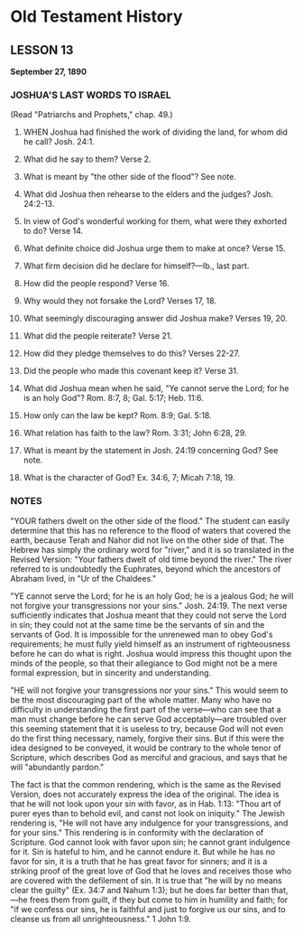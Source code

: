 # Old Testament History

## LESSON 13
**September 27, 1890**

### JOSHUA'S LAST WORDS TO ISRAEL
(Read "Patriarchs and Prophets," chap. 49.)

1. WHEN Joshua had finished the work of dividing the land, for whom did he call? Josh. 24:1.

2. What did he say to them? Verse 2.

3. What is meant by "the other side of the flood"? See note.

4. What did Joshua then rehearse to the elders and the judges? Josh. 24:2-13.

5. In view of God's wonderful working for them, what were they exhorted to do? Verse 14.

6. What definite choice did Joshua urge them to make at once? Verse 15.

7. What firm decision did he declare for himself?—Ib., last part.

8. How did the people respond? Verse 16.

9. Why would they not forsake the Lord? Verses 17, 18.

10. What seemingly discouraging answer did Joshua make? Verses 19, 20.

11. What did the people reiterate? Verse 21.

12. How did they pledge themselves to do this? Verses 22-27.

13. Did the people who made this covenant keep it? Verse 31.

14. What did Joshua mean when he said, "Ye cannot serve the Lord; for he is an holy God"? Rom. 8:7, 8; Gal. 5:17; Heb. 11:6.

15. How only can the law be kept? Rom. 8:9; Gal. 5:18.

16. What relation has faith to the law? Rom. 3:31; John 6:28, 29.

17. What is meant by the statement in Josh. 24:19 concerning God? See note.

18. What is the character of God? Ex. 34:6, 7; Micah 7:18, 19.

### NOTES

"YOUR fathers dwelt on the other side of the flood." The student can easily determine that this has no reference to the flood of waters that covered the earth, because Terah and Nahor did not live on the other side of that. The Hebrew has simply the ordinary word for "river," and it is so translated in the Revised Version: "Your fathers dwelt of old time beyond the river." The river referred to is undoubtedly the Euphrates, beyond which the ancestors of Abraham lived, in "Ur of the Chaldees."

"YE cannot serve the Lord; for he is an holy God; he is a jealous God; he will not forgive your transgressions nor your sins." Josh. 24:19. The next verse sufficiently indicates that Joshua meant that they could not serve the Lord in sin; they could not at the same time be the servants of sin and the servants of God. It is impossible for the unrenewed man to obey God's requirements; he must fully yield himself as an instrument of righteousness before he can do what is right. Joshua would impress this thought upon the minds of the people, so that their allegiance to God might not be a mere formal expression, but in sincerity and understanding.

"HE will not forgive your transgressions nor your sins." This would seem to be the most discouraging part of the whole matter. Many who have no difficulty in understanding the first part of the verse—who can see that a man must change before he can serve God acceptably—are troubled over this seeming statement that it is useless to try, because God will not even do the first thing necessary, namely, forgive their sins. But if this were the idea designed to be conveyed, it would be contrary to the whole tenor of Scripture, which describes God as merciful and gracious, and says that he will "abundantly pardon."

The fact is that the common rendering, which is the same as the Revised Version, does not accurately express the idea of the original. The idea is that he will not look upon your sin with favor, as in Hab. 1:13: "Thou art of purer eyes than to behold evil, and canst not look on iniquity." The Jewish rendering is, "He will not have any indulgence for your transgressions, and for your sins." This rendering is in conformity with the declaration of Scripture. God cannot look with favor upon sin; he cannot grant indulgence for it. Sin is hateful to him, and he cannot endure it. But while he has no favor for sin, it is a truth that he has great favor for sinners; and it is a striking proof of the great love of God that he loves and receives those who are covered with the defilement of sin. It is true that "he will by no means clear the guilty" (Ex. 34:7 and Nahum 1:3); but he does far better than that,—he frees them from guilt, if they but come to him in humility and faith; for "if we confess our sins, he is faithful and just to forgive us our sins, and to cleanse us from all unrighteousness." 1 John 1:9.